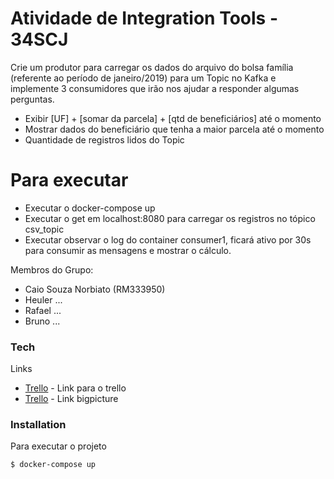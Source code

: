 # Atividade de Integration Tools - 34SCJ

Crie um produtor para carregar os dados do arquivo do bolsa família (referente ao período de janeiro/2019) para um Topic no Kafka e implemente 3 consumidores que irão nos ajudar a responder algumas perguntas.

  - Exibir [UF] + [somar da parcela] + [qtd de beneficiários] até o momento
  - Mostrar dados do beneficiário que tenha a maior parcela até o momento
  - Quantidade de registros lidos do Topic

# Para executar

  - Executar o docker-compose up
  - Executar o get em localhost:8080 para carregar os registros no tópico csv_topic
  - Executar observar o log do container consumer1, ficará ativo por 30s para consumir as mensagens e mostrar o cálculo.


Membros do Grupo:
  - Caio Souza Norbiato (RM333950)
  - Heuler ...
  - Rafael ...
  - Bruno ...


### Tech

Links

* [Trello](https://trello.com/b/r84eF4pp/trabalho-integra%C3%A7%C3%A3o) - Link para o trello
* [Trello](https://breakdance.github.io/breakdance/) - Link bigpicture


### Installation

Para executar o projeto

```sh
$ docker-compose up
```
